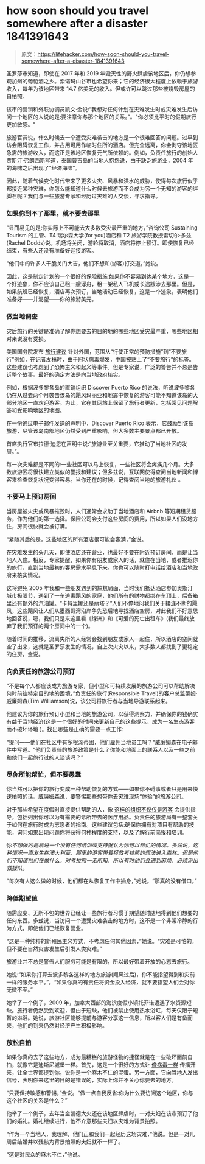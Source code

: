 # how soon should you travel somewhere after a disaster 1841391643

> 原文：<https://lifehacker.com/how-soon-should-you-travel-somewhere-after-a-disaster-1841391643>

圣罗莎市知道，即使在 2017 年和 2019 年毁灭性的野火肆虐该地区后，你仍想参观加州的葡萄酒之乡。索诺玛山谷市也希望你来；它的经济很大程度上依赖于旅游收入，每年为该地区带来 14.7 亿美元的收入。但或许可以跳过那些被烧毁房屋的自拍照。

该市的营销和外联协调员凯文·金说:“我想对任何计划在灾难发生时或灾难发生后访问一个地区的人说的是:要注意你与那个地区的关系。”。"你必须比平时的假期旅行更加敏感。"



旅游官员说，什么时候去一个遭受灾难袭击的地方是一个很难回答的问题。过早到访会阻碍恢复工作，并占用可用作临时住所的酒店。但完全远离，你会剥夺该地区急需的旅游收入，而这正是该地区恢复元气所依赖的。例如，负责任旅行的创始人贾斯汀·弗朗西斯写道，泰国普吉岛的当地人抱怨说，由于缺乏旅游业，2004 年的海啸之后出现了“经济海啸”。

因此，随着气候变化时代带来了更多火灾、风暴和洪水的威胁，使得每次旅行似乎都接近某种灾难，你怎么能知道什么时候去旅游而不会成为另一个无知的游客的绊脚石呢？我们与一些旅游专家和经历过灾难的人交谈，寻求指导。

### 如果你到不了那里，就不要去那里

“显而易见的是:你实际上不可能去大多数受灾最严重的地方，”咨询公司 Sustaining Tourism 的主管、T4 瑞尔森大学(for you)酒店和 T2 旅游学院教授雷切尔·多兹(Rachel Dodds)说。机场将关闭，游轮将取消，酒店将停止预订。即使恢复已经结束，有些人还没有准备好迎接游客。

“他们中的许多人干脆关门大吉，他们不想和(游客)打交道，”她说。



因此，这是制定计划的一个很好的保险措施:如果你不容易到达某个地方，这是一个好迹象，你不应该自己租一艘浮舟，租一架私人飞机或长途跋涉去那里。但是，如果航班已经恢复，酒店再次预订，当地活动已经恢复，这是一个迹象，表明他们准备好——并渴望——你的旅游美元。

### **做当地调查**

灾后旅行的关键是准确了解你想要去的目的地的哪些地区受灾最严重，哪些地区相对来说没有受损。

美国国务院发布 [旅行建议](https://travel.state.gov/content/travel/en/traveladvisories/traveladvisories.html/) 针对外国，范围从“行使正常的预防措施”到“不要旅行”例如，在记者发稿时，由于冠状病毒爆发，中国被贴上了“不要旅行”的标签。这些建议也考虑到了恐怖主义和起义等事件。但是专家说，广泛的警告并不总是告诉整个故事。最好的确定方法是向当地政府核实。



例如，根据波多黎各岛的直销组织 Discover Puerto Rico 的说法，听说波多黎各仍在从过去两个月袭击该岛的飓风玛丽亚和地震中恢复的游客可能不知道该岛的大部分地区一直欢迎游客。为此，它在其网站上保留了旅行者更新，包括常见问题解答和受影响地区的地图。

在一份通过电子邮件发送的声明中，Discover Puerto Rico 表示，它鼓励到该岛旅游，尽管该岛南部地区仍然受到严重影响，但大多数主要景点都已开放。

首席执行官布拉德·迪恩在声明中说:“旅游业至关重要，它推动了当地社区的发展。”。

每一次灾难都是不同的:一些社区可以马上恢复，一些社区将会瘫痪几个月。大多数旅游区将很快建立类似的警报和建议；但多兹说，互联网使得查阅当地新闻和博客来检查恢复状况变得容易。当你还在的时候，记得查阅当地的旅游礼仪 。



### **不要马上预订房间**

当房屋被火灾或风暴摧毁时，人们通常会求助于当地酒店和 Airbnb 等短期租赁服务，作为他们的第一选择。保险公司会支付这些房间的费用，所以如果人们没地方住，房间很快就会被订满。

“紧随其后的是，这些地区的所有酒店很可能会客满，”金说。

在灾难发生的头几天，即使酒店还在营业，也最好不要在附近预订房间，而是让当地人入住。相反，专家提醒，如果你有朋友或家人的话，就住在当地，或者推迟你的旅行，直到当地最初的客房需求平息下来。你也可以随时打电话给酒店和当地政府来核实情况。



这将避免 2005 年我和一些朋友遇到的尴尬局面，当时我们抵达酒店参加奥斯汀城市极限节，遇到了一车逃离飓风的家庭，他们所有的财物都绑在车顶上，后备箱里还有额外的汽油罐。“卡特里娜还是丽塔？”人们不停地问我们关于接连不断的飓风，这些飓风让人们从墨西哥湾沿岸争先恐后地寻找酒店空房，对此我们不好意思地回答说，嗯，我们只是来这里看《绿洲》和《可爱的死亡出租车》(我们最终放弃了我们预订的两个房间中的一个)。

随着时间的推移，流离失所的人经常会找到朋友或家人一起住，所以酒店的空间就空了出来，这就是圣罗莎发生的情况，自上次火灾以来，大多数人都找到了更稳定的住房，金说。

### **向负责任的旅游公司预订**

“不是每个人都应该成为旅游专家，但小型和可持续发展的旅游公司可以帮助解决何时前往特定目的地的困境，”负责任的旅行(Responsible Travel)的客户总监蒂姆·威廉姆森(Tim Williamson)说，该公司将旅行者与当地导游联系起来。

他建议为你的旅行预订小型和当地的旅游公司，以获得洞察力，并确保你的钱确实有益于当地经济(这是一个很好的时间来更新自己的这些提示，成为一名生态游客而不破坏环境 )。找出哪些是正确的需要一点工作:



"提问——他们在社区中有多根深蒂固，他们雇佣当地员工吗？"威廉姆森在电子邮件中写道。“他们负责任的旅游政策是什么？你能和地面上的联系人以及一些之前和他们一起旅行过的人谈谈吗？”

### 尽你所能帮忙，但不要愚蠢

你当然可以把你的旅行变成一种帮助恢复的方式——如果你不碍事或者只是用来快速拍照的话。威廉姆森说，要警惕那些想带你去灾难现场“体验”的旅游公司。

对于那些希望在度假时直接提供帮助的人，像 [这样的组织不仅仅是游客](https://njt.net/) 会提供指导，包括列出你可以为有需要的诊所带去的医疗用品。负责任的旅游局有一整套关于如何在旅行时成为志愿者的指南。这些建议包括:确保你拥有对项目有帮助的技能，询问如果出现问题你将获得何种程度的支持，以及了解行前简报和培训。

你*不想做的是跳进一个没有任何培训或支持就认为你可以帮忙的情况。多兹说，这种情况一直发生在澳大利亚，那里的游客带着拯救考拉熊的想法进入森林。但是他们不知道他们在做什么，对考拉熊一无所知，所以有时他们会遇到麻烦，必须派出救援队。* 



“每次有人这么做的时候，他们都在从恢复工作中抽身，”她说。“那真的没有借口。”

### **降低期望值**

随需应变、无所不包的世界已经让一些旅行者习惯于期望随时随地得到他们想要的任何东西。多兹说，当访问一个遭受灾难袭击的地方时，这不是一个非常冷静的行为方式，即使他们已经恢复营业。

“这是一种纯粹的新殖民主义方式，不考虑任何其他因素，”她说。“灾难是可怕的，但不要在自然灾害发生后引发人类灾难。”

旅游业并不总是警告人们服务可能是有限的，所以最好带着开放的心态去旅行。



她说:“如果你打算去波多黎各这样的地方旅游(飓风过后)，你不能指望得到和灾前一样的服务水平。”。“如果你真的有责任将资金投入经济，就不要指望人们会对你无微不至。”

她举了一个例子，2009 年，加拿大西部的海滨度假小镇托菲诺遭遇了水资源短缺。旅行者仍然受到欢迎，但由于短缺，他们被禁止使用热水浴缸，每天仅限于短暂的淋浴。她说，旅游社区能够提前与游客分享这一信息，所以客人们是有备而来，他们的到来仍然对经济产生积极影响。

### **放松自拍**

如果你真的去了这些地方，成为最糟糕的旅游怪物的捷径就是在一些破坏面前自拍，就像它是迪斯尼城堡一样。首先，这是一个很好的方式让 [像病毒一样](https://www.theweek.co.uk/101707/chernobyl-and-the-rise-of-disaster-selfies) 传播开来，让全世界都提到你，说你是一个麻木不仁的混蛋。另一方面，它向当地人发出信号，表明你来这里的目的是错误的，实际上你并不关心你要去的地方。



“只要保持敏感和警惕，”金说。“做一点自我反省:你为什么要访问这个地区，你与这个社区的关系是什么？”

他举了一个例子，去年当金凯德大火还在该地区肆虐时，一对夫妇在该市预订了他们的婚礼。婚礼继续进行，他不介意那些夫妇以灾难为背景拍照。

“作为一个当地人，我理解，他们正和我们一起经历这场灾难，”他说。但是一对几周后结婚并以残骸为背景拍照的夫妇就不一样了。

“这是对民众的麻木不仁，”他说。